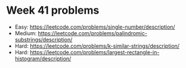 # Week 41 problems

- Easy: https://leetcode.com/problems/single-number/description/
- Medium: https://leetcode.com/problems/palindromic-substrings/description/
- Hard: https://leetcode.com/problems/k-similar-strings/description/
- Hard: https://leetcode.com/problems/largest-rectangle-in-histogram/description/
